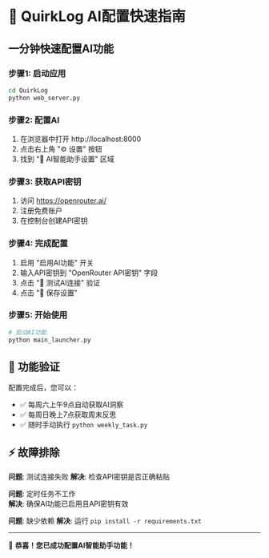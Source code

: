 # 🚀 QuirkLog AI配置快速指南

## 一分钟快速配置AI功能

### 步骤1: 启动应用
```bash
cd QuirkLog
python web_server.py
```

### 步骤2: 配置AI
1. 在浏览器中打开 http://localhost:8000
2. 点击右上角 "⚙️ 设置" 按钮
3. 找到 "🤖 AI智能助手设置" 区域

### 步骤3: 获取API密钥
1. 访问 https://openrouter.ai/
2. 注册免费账户
3. 在控制台创建API密钥

### 步骤4: 完成配置
1. 启用 "启用AI功能" 开关
2. 输入API密钥到 "OpenRouter API密钥" 字段
3. 点击 "🧪 测试AI连接" 验证
4. 点击 "💾 保存设置"

### 步骤5: 开始使用
```bash
# 启动AI功能
python main_launcher.py
```

## 🎯 功能验证

配置完成后，您可以：
- ✅ 每周六上午9点自动获取AI洞察
- ✅ 每周日晚上7点获取周末反思
- ✅ 随时手动执行 `python weekly_task.py`

## ⚡ 故障排除

**问题**: 测试连接失败
**解决**: 检查API密钥是否正确粘贴

**问题**: 定时任务不工作  
**解决**: 确保AI功能已启用且API密钥有效

**问题**: 缺少依赖
**解决**: 运行 `pip install -r requirements.txt`

---
🎉 **恭喜！您已成功配置AI智能助手功能！**
